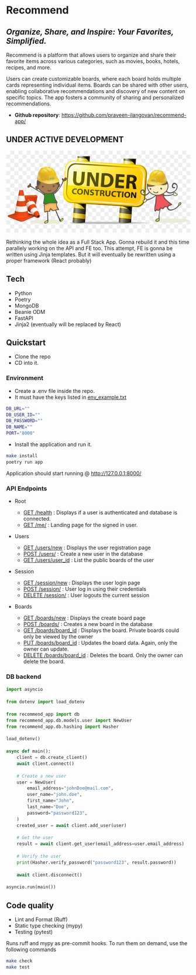 # Recommend

## _Organize, Share, and Inspire: Your Favorites, Simplified._

Recommend is a platform that allows users to organize and share their favorite items across various categories, such as movies, books, hotels, recipes, and more.

Users can create customizable boards, where each board holds multiple cards representing individual items. Boards can be shared with other users, enabling collaborative recommendations and discovery of new content on specific topics. The app fosters a community of sharing and personalized recommendations.

- **Github repository**: <https://github.com/praveen-ilangovan/recommend-app/>

## UNDER ACTIVE DEVELOPMENT

![alt text](resources/under_construction.jpg)

Rethinking the whole idea as a Full Stack App. Gonna rebuild it and this time
parallely working on the API and FE too. This attempt, FE is gonna be written
using Jinja templates. But it will eventually be rewritten using a proper 
framework (React probably)

## Tech

 - Python
 - Poetry
 - MongoDB
 - Beanie ODM
 - FastAPI
 - Jinja2 (eventually will be replaced by React)

## Quickstart

 - Clone the repo
 - CD into it.

### Environment

 - Create a .env file inside the repo.
 - It must have the keys listed in [env_example.txt](env_example.txt)

```sh
DB_URL=""
DB_USER_ID=""
DB_PASSWORD=""
DB_NAME=""
PORT="8000"
```

 - Install the application and run it.

```sh
make install
poetry run app
```

Application should start running @ http://127.0.0.1:8000/

### API Endpoints

 * Root
    - [GET /health](http://127.0.0.1:8000/health) : Displays if a user is authenticated and database is connected.
    - [GET /me/](http://127.0.0.1:8000/me/) : Landing page for the signed in user.

 * Users
    - [GET /users/new](http://127.0.0.1:8000/users/new) : Displays the user registration page
    - [POST /users/](http://127.0.0.1:8000/users) : Create a new user in the database
    - [GET /users/user_id](http://127.0.0.1:8000/users/{id}) : List the public boards of the user

 * Session
    - [GET /session/new](http://127.0.0.1:8000/session/new) : Displays the user login page
    - [POST /session/](http://127.0.0.1:8000/session) : User log in using their credentials
    - [DELETE /session/](http://127.0.0.1:8000/session/logout) : User logouts the current session

 * Boards
    - [GET /boards/new](http://127.0.0.1:8000/boards/new) : Displays the create board page
    - [POST /boards/](http://127.0.0.1:8000/boards) : Creates a new board in the database
    - [GET /boards/board_id](http://127.0.0.1:8000/boards/{id}) : Displays the board. Private boards could only be viewed by the owner
    - [PUT /boards/board_id](http://127.0.0.1:8000/boards/{id}) : Updates the board data. Again, only the owner can update.
    - [DELETE /boards/board_id](http://127.0.0.1:8000/boards/{id}) : Deletes the board. Only the owner can delete the board.


### DB backend

```python
import asyncio

from dotenv import load_dotenv

from recommend_app import db
from recommend_app.db.models.user import NewUser
from recommend_app.db.hashing import Hasher

load_dotenv()

async def main():
    client = db.create_client()
    await client.connect()

    # Create a new user
    user = NewUser(
        email_address="johnDoe@mail.com",
        user_name="john.doe",
        first_name="John",
        last_name="Doe",
        password="password123",
    )
    created_user = await client.add_user(user)

    # Get the user
    result = await client.get_user(email_address=user.email_address)

    # Verify the user
    print(Hasher.verify_password("password123", result.password))

    await client.disconnect()

asyncio.run(main())
```

## Code quality

- Lint and Format (Ruff)
- Static type checking (mypy)
- Testing (pytest)

Runs ruff and mypy as pre-commit hooks. To run them on demand, use the following
commands

```sh
make check
make test
```
